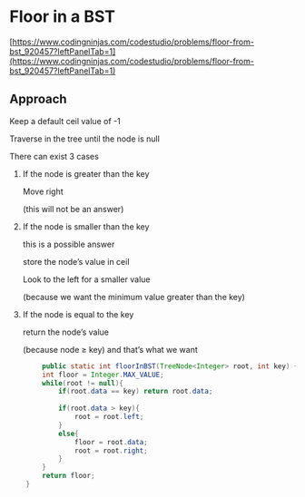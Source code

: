 # Floor in a BST

[https://www.codingninjas.com/codestudio/problems/floor-from-bst_920457?leftPanelTab=1](https://www.codingninjas.com/codestudio/problems/floor-from-bst_920457?leftPanelTab=1)

## Approach

Keep a default ceil value of -1

Traverse in the tree until the node is null

There can exist 3 cases 

1. If the node is greater than the key
    
    Move right
    
    (this will not be an answer)
    
2. If the node is smaller than the key
    
    this is a possible answer 
    
    store the node’s value in ceil
    
    Look to the left for a smaller value 
    
    (because we want the minimum value greater than the key)
    

1. If the node is equal to the key
    
    return the node’s value 
    
    (because node ≥ key) and that’s what we want
    

```java
		public static int floorInBST(TreeNode<Integer> root, int key) {
        int floor = Integer.MAX_VALUE;
        while(root != null){
            if(root.data == key) return root.data;
            
            if(root.data > key){
                root = root.left;
            }
            else{
                floor = root.data;
                root = root.right;
            }
        }
        return floor;
    }
```